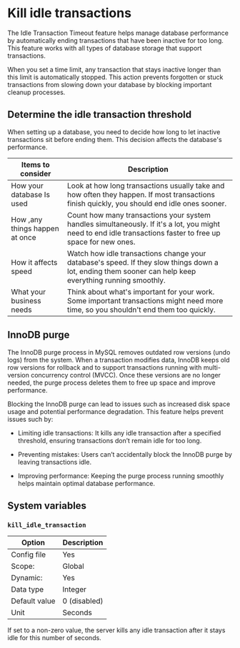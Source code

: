 # Kill idle transactions

The Idle Transaction Timeout feature helps manage database performance by automatically ending transactions that have been inactive for too long. This feature works with all types of database storage that support transactions.

When you set a time limit, any transaction that stays inactive longer than this limit is automatically stopped. This action prevents forgotten or stuck transactions from slowing down your database by blocking important cleanup processes.

## Determine the idle transaction threshold

When setting up a database, you need to decide how long to let inactive transactions sit before ending them. This decision affects the database's performance.

| Items to consider                  | Description                                                                                          |
|---------------------------------|------------------------------------------------------------------------------------------------------|
| How your database Is used       | Look at how long transactions usually take and how often they happen. If most transactions finish quickly, you should end idle ones sooner. |
| How ,any things happen at once  | Count how many transactions your system handles simultaneously. If it's a lot, you might need to end idle transactions faster to free up space for new ones. |
| How it affects speed            | Watch how idle transactions change your database's speed. If they slow things down a lot, ending them sooner can help keep everything running smoothly. |
| What your business needs        | Think about what's important for your work. Some important transactions might need more time, so you shouldn't end them too quickly. |

## InnoDB purge

The InnoDB purge process in MySQL removes outdated row versions (undo logs) from the system. When a transaction modifies data, InnoDB keeps old row versions for rollback and to support transactions running with multi-version concurrency control (MVCC). Once these versions are no longer needed, the purge process deletes them to free up space and improve performance.

Blocking the InnoDB purge can lead to issues such as increased disk space usage and potential performance degradation. This feature helps prevent issues such by:

* Limiting idle transactions: It kills any idle transaction after a specified threshold, ensuring transactions don’t remain idle for too long.

* Preventing mistakes: Users can’t accidentally block the InnoDB purge by leaving transactions idle.

* Improving performance: Keeping the purge process running smoothly helps maintain optimal database performance.

## System variables

### `kill_idle_transaction`

| Option         | Description        |
| -------------- | ------------------ |
| Config file    | Yes                |
| Scope:         | Global             |
| Dynamic:       | Yes                |
| Data type      | Integer            |
| Default value  | 0 (disabled)       |
| Unit           | Seconds            |

If set to a non-zero value, the server kills any idle transaction after it stays idle for this number of seconds.
